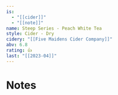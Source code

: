 ```yaml
---
is:
  - "[[cider]]"
  - "[[note]]"
name: Steep Series - Peach White Tea
style: Cider - Dry
cidery: "[[Five Maidens Cider Company]]"
abv: 6.8
rating: 👍
last: "[[2023-04]]"
---
```

# Notes

